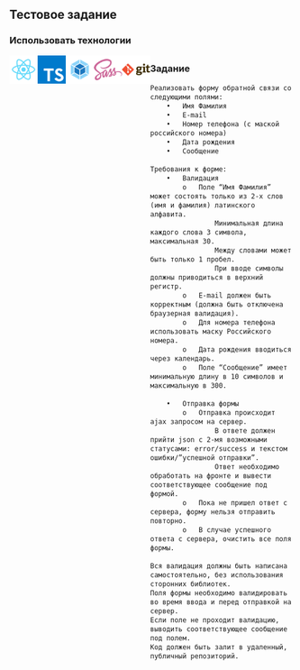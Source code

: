 ## Тестовое задание

### Использовать технологии

<img align="left" alt="React" width="50px" title="React" src="https://raw.githubusercontent.com/github/explore/80688e429a7d4ef2fca1e82350fe8e3517d3494d/topics/react/react.png" />
<img align="left" alt="Typescript" width="50px" title="Typescript" src="https://raw.githubusercontent.com/github/explore/80688e429a7d4ef2fca1e82350fe8e3517d3494d/topics/typescript/typescript.png" />
<img align="left" alt="Webpack" width="50px" title="Webpack" src="https://raw.githubusercontent.com/github/explore/80688e429a7d4ef2fca1e82350fe8e3517d3494d/topics/webpack/webpack.png" />
<img align="left" alt="SASS" width="50px" title="SASS" src="https://raw.githubusercontent.com/github/explore/80688e429a7d4ef2fca1e82350fe8e3517d3494d/topics/sass/sass.png" />
<img align="left" alt="Git" width="50px" title="Git" src="https://raw.githubusercontent.com/github/explore/80688e429a7d4ef2fca1e82350fe8e3517d3494d/topics/git/git.png" />

##

### Задание

```
Реализовать форму обратной связи со следующими полями:
    •	Имя Фамилия
    •	E-mail
    •	Номер телефона (с маской российского номера)
    •	Дата рождения
    •	Сообщение

Требования к форме:
    •	Валидация
        o	Поле “Имя Фамилия” может состоять только из 2-х слов (имя и фамилия) латинского алфавита.
                Минимальная длина каждого слова 3 символа, максимальная 30.
                Между словами может быть только 1 пробел.
                При вводе символы должны приводиться в верхний регистр.
        o	E-mail должен быть корректным (должна быть отключена браузерная валидация).
        o	Для номера телефона использовать маску Российского номера.
        o	Дата рождения вводиться через календарь.
        o	Поле “Сообщение” имеет минимальную длину в 10 символов и максимальную в 300.

    •	Отправка формы
        o	Отправка происходит ajax запросом на сервер.
                В ответе должен прийти json с 2-мя возможными статусами: error/success и текстом ошибки/”успешной отправки”.
                Ответ необходимо обработать на фронте и вывести соответствующее сообщение под формой.
        o	Пока не пришел ответ с сервера, форму нельзя отправить повторно.
        o	В случае успешного ответа с сервера, очистить все поля формы.

Вся валидация должны быть написана самостоятельно, без использования сторонних библиотек.
Поля формы необходимо валидировать во время ввода и перед отправкой на сервер.
Если поле не проходит валидацию, выводить соответствующее сообщение под полем.
Код должен быть залит в удаленный, публичный репозиторий.
```
